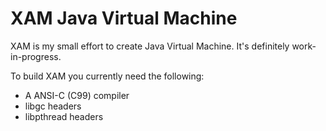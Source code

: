 XAM Java Virtual Machine
========================

XAM is my small effort to create Java Virtual Machine. It's definitely
work-in-progress.

To build XAM you currently need the following:
* A ANSI-C (C99) compiler
* libgc headers
* libpthread headers

